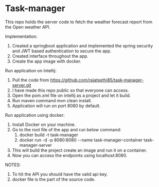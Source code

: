 # Task-manager
This repo holds the server code to fetch the weather forecast report from the Open weather API.

Implementation:
1. Created a springboot application and implemented the spring security and JWT based authentication to secure the app.
3. Created interface throughout the app.
5. Create the app image with docker.

Run application on Intellij:
1. Pull the code from https://github.com/rajatsethi85/task-manager-server.git
2. I have made this repo public so that everyone can access.
3. Open the pom.xml file on intellij as a project and let it build.
4. Run maven command mvn clean install.
5. Application will run on port 8080 by default.

Run application using docker:
1. Install Docker on your machine.
2. Go to the root file of the app and run below command:
    1. docker build -t task-manager
    2. docker run -d -p 8080:8080 --name task-manager-container task-manager-server
3. This will build the project create an image and run it on a container.
4. Now you can access the endpoints using localhost:8080.

NOTES:
1. To hit the API you should have the valid api key.
2. docker file is the part of the source code.

